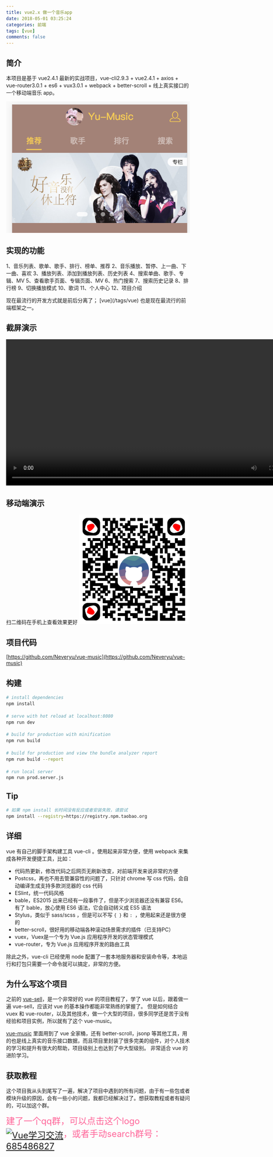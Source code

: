 ```yaml
---
title: vue2.x 做一个音乐app
date: 2018-05-01 03:25:24
categories: 前端
tags: [vue]
comments: false
---
```


## 简介

<p id="div-border-top-green">本项目是基于 vue2.4.1 最新的实战项目，vue-cli2.9.3 + vue2.4.1 + axios + vue-router3.0.1 + es6 + vux3.0.1 + webpack + better-scroll + 线上真实接口的一个移动端音乐 app。</p>

<!-- more -->

![](/images/vue-music-2.png)

## 实现的功能
1、音乐列表、歌单、歌手、排行、榜单、推荐
2、音乐播放、暂停、上一曲、下一曲、喜欢
3、播放列表、添加到播放列表、历史列表
4、搜索单曲、歌手、专辑、MV
5、查看歌手页面、专辑页面、MV
6、热门搜索
7、搜索历史记录
8、排行榜
9、切换播放模式
10、歌词
11、个人中心
12、项目介绍


<p id="div-border-left-red">现在最流行的开发方式就是前后分离了；
[vue](/tags/vue) 也是现在最流行的前端框架之一。</p>




## 截屏演示
<video src="/images/vue-music.mp4" controls="controls" preload="preload" height="400px"></video>

## 移动端演示
扫二维码在手机上查看效果更好
![](/images/vue-music-1.png)

## 项目代码
[https://github.com/Neveryu/vue-music](https://github.com/Neveryu/vue-music)

## 构建

``` bash
# install dependencies
npm install

# serve with hot reload at localhost:8080
npm run dev

# build for production with minification
npm run build

# build for production and view the bundle analyzer report
npm run build --report

# run local server
npm run prod.server.js
```

## Tip 

```bash
# 如果 npm install 长时间没有反应或者安装失败，请尝试
npm install --registry=https://registry.npm.taobao.org
```


## 详细

vue 有自己的脚手架构建工具 vue-cli 。使用起来非常方便，使用 webpack 来集成各种开发便捷工具，比如：
- 代码热更新，修改代码之后网页无刷新改变，对前端开发来说非常的方便
- Postcss，再也不用去管兼容性的问题了，只针对 chrome 写 css 代码，会自动编译生成支持多款浏览器的 css 代码
- ESlint，统一代码风格
- bable，ES2015 出来已经有一段事件了，但是不少浏览器还没有兼容 ES6。有了 bable，放心使用 ES6 语法，它会自动转义成 ES5 语法
- Stylus，类似于 sass/scss ，但是可以不写 `{ }` 和 `: `，使用起来还是很方便的
- better-scroll，很好用的移动端各种滚动场景需求的插件（已支持PC）
- vuex，Vuex是一个专为 Vue.js 应用程序开发的状态管理模式
- vue-router，专为 Vue.js 应用程序开发的路由工具

除此之外，vue-cli 已经使用 node 配置了一套本地服务器和安装命令等，本地运行和打包只需要一个命令就可以搞定，非常的方便。

## 为什么写这个项目
之前的 [vue-sell](/2017/vue-sell/)，是一个非常好的 vue 的项目教程了，学了 vue 以后，跟着做一遍 vue-sell，应该对 vue 的基本操作都能非常熟练的掌握了。
但是如何结合 vuex 和 vue-router，以及其他技术，做一个大型的项目，很多同学还是苦于没有经验和项目实例，所以就有了这个 vue-music。

[vue-music](https://neveryu.github.io/vue-music/) 里面用到了 vue 全家桶，还有 better-scroll，jsonp 等其他工具，用的也是线上真实的音乐接口数据，而且项目里封装了很多完美的组件，对个人技术的学习和提升有很大的帮助，项目级别上也达到了中大型级别。
非常适合 vue 的进阶学习。

## 获取教程
这个项目我从头到尾写了一遍，解决了项目中遇到的所有问题，由于有一些包或者模块升级的原因，会有一些小的问题，我都已经解决过了。想获取教程或者有疑问的，可以加这个群。

<font color="#f69" size="5">建了一个qq群，可以点击这个logo<a target="_blank" href="//shang.qq.com/wpa/qunwpa?idkey=32da7a18744756b0d8ffdd05b84999afecb5265dbad0fb119033e122abe803f3"><img border="0" width="150" src="https://neveryu.github.io/vue-tour/logo1.png" alt="Vue学习交流" title="Vue学习交流" style="vertical-align: middle"></a>，或者手动search群号：<a target="_blank" href="//shang.qq.com/wpa/qunwpa?idkey=32da7a18744756b0d8ffdd05b84999afecb5265dbad0fb119033e122abe803f3">685486827</a></font>
